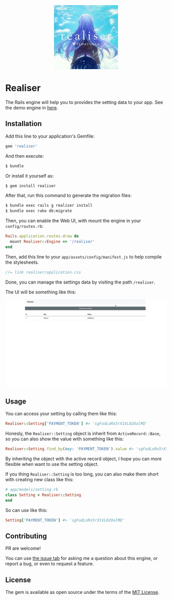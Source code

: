 
<p align="center">
  <a href="#" target="_blank" rel="noopener noreferrer">
    <img src="image.webp" width="200">
  </a>
</p>

# Realiser
The Rails engine will help you to provides the setting data to your app. See the demo engine in [here](https://github.com/philiplambok/demo-realiser).

## Installation
Add this line to your application's Gemfile:

```ruby
gem 'realiser'
```

And then execute:
```bash
$ bundle
```

Or install it yourself as:
```bash
$ gem install realiser
```

After that, run this command to generate the migration files:

```sh
$ bundle exec rails g realiser install
$ bundle exec rake db:migrate
```

Then, you can enable the Web UI, with mount the engine in your `config/routes.rb`:

```rb
Rails.application.routes.draw do
  mount Realiser::Engine => '/realiser'
end
```

Then, add this line to your `app/assets/config/manifest.js` to help compile the stylesheets.

```js
//= link realiser/application.css
```

Done, you can manage the settings data by visiting the path `/realiser`.

The UI will be something like this:

![preview](preview.gif)

## Usage

You can access your setting by calling them like this:

```rb
Realiser::Setting['PAYMENT_TOKEN'] #> 'sgFadLoRx5rX1VL02OalMQ' 
```

Honesly, the `Realiser::Setting` object is inherit from `ActiveRecord::Base`, so you can also show the value with something like this:

```rb
Realiser::Setting.find_by(key: 'PAYMENT_TOKEN').value #> 'sgFadLoRx5rX1VL02OalMQ' 
```

By inheriting the object with the active record object, I hope you can more flexible when want to use the setting object.

If you thing `Realiser::Setting` is too long, you can also make them short with creating new class like this:

```rb
# app/models/setting.rb
class Setting < Realiser::Setting
end
```

So can use like this:

```rb
Setting['PAYMENT_TOKEN'] #> 'sgFadLoRx5rX1VL02OalMQ' 
```

## Contributing
PR are welcome! 

You can use [the issue tab](https://github.com/philiplambok/realiser/issues) for asking me a question about this engine, or report a bug, or even to request a feature.

## License
The gem is available as open source under the terms of the [MIT License](https://opensource.org/licenses/MIT).
